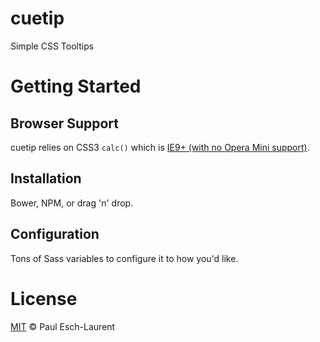 # cuetip

Simple CSS Tooltips

# Getting Started

## Browser Support

cuetip relies on CSS3 `calc()` which is [IE9+ (with no Opera Mini support)][ciu-calc].

## Installation

Bower, NPM, or drag 'n' drop.

## Configuration

Tons of Sass variables to configure it to how you'd like.

# License

[MIT][license] &copy; Paul Esch-Laurent

[ciu-calc]: https://caniuse.com/#search=calc
[license]: https://pinjasaur.mit-license.org/2016
